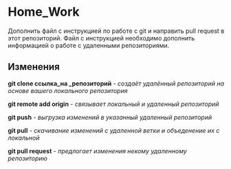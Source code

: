 # Home_Work
Дополнить файл с инструкцией по работе с git и направить pull request в этот репозиторий. Файл с инструкцией необходимо дополнить информацией о работе с удаленными репозиториями.

## Изменения

**git clone ссылка_на _репозиторий** -
*создаёт удалённый репозиторий на основе вашего локального репозитория*

**git remote add origin** - 
*связывает локальный и удаленный репозиторий*

**git push** - 
*выгрузка изменений в указанный удаленный репозиторий*

**git pull** - 
*скачивание изменений с удаленной ветки и объеденение их с локальной*

**git pull request** - 
*предлогает изменения некому удаленному репозиторию*